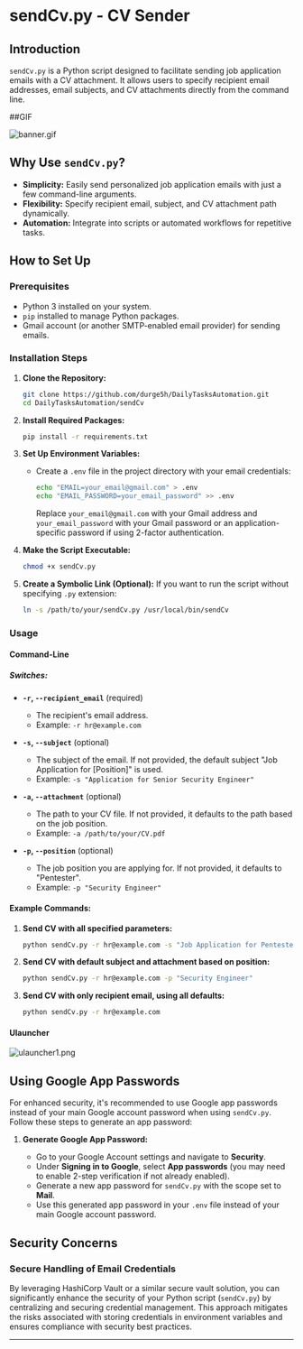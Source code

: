 # sendCv.py - CV Sender

## Introduction

`sendCv.py` is a Python script designed to facilitate sending job application emails with a CV attachment. It allows users to specify recipient email addresses, email subjects, and CV attachments directly from the command line.

##GIF

![banner.gif](./banner.gif)

## Why Use `sendCv.py`?

- **Simplicity:** Easily send personalized job application emails with just a few command-line arguments.
- **Flexibility:** Specify recipient email, subject, and CV attachment path dynamically.
- **Automation:** Integrate into scripts or automated workflows for repetitive tasks.

## How to Set Up

### Prerequisites

- Python 3 installed on your system.
- `pip` installed to manage Python packages.
- Gmail account (or another SMTP-enabled email provider) for sending emails.

### Installation Steps

1. **Clone the Repository:**
   ```sh
   git clone https://github.com/durge5h/DailyTasksAutomation.git
   cd DailyTasksAutomation/sendCv
   ```

2. **Install Required Packages:**
   ```sh
   pip install -r requirements.txt
   ```

3. **Set Up Environment Variables:**

   - Create a `.env` file in the project directory with your email credentials:
     ```sh
     echo "EMAIL=your_email@gmail.com" > .env
     echo "EMAIL_PASSWORD=your_email_password" >> .env
     ```
     Replace `your_email@gmail.com` with your Gmail address and `your_email_password` with your Gmail password or an application-specific password if using 2-factor authentication.

4. **Make the Script Executable:**
   ```sh
   chmod +x sendCv.py
   ```

5. **Create a Symbolic Link (Optional):**
   If you want to run the script without specifying `.py` extension:
   ```sh
   ln -s /path/to/your/sendCv.py /usr/local/bin/sendCv
   ```
   
### Usage

#### Command-Line

##### Switches:

- **`-r`, `--recipient_email`** (required)
  - The recipient's email address.
  - Example: `-r hr@example.com`

- **`-s`, `--subject`** (optional)
  - The subject of the email. If not provided, the default subject "Job Application for [Position]" is used.
  - Example: `-s "Application for Senior Security Engineer"`

- **`-a`, `--attachment`** (optional)
  - The path to your CV file. If not provided, it defaults to the path based on the job position.
  - Example: `-a /path/to/your/CV.pdf`

- **`-p`, `--position`** (optional)
  - The job position you are applying for. If not provided, it defaults to "Pentester".
  - Example: `-p "Security Engineer"`

#### Example Commands:

1. **Send CV with all specified parameters:**
   ```sh
   python sendCv.py -r hr@example.com -s "Job Application for Pentester" -a "/path/to/CV.pdf" -p "Pentester"
   ```

2. **Send CV with default subject and attachment based on position:**
   ```sh
   python sendCv.py -r hr@example.com -p "Security Engineer"
   ```

3. **Send CV with only recipient email, using all defaults:**
   ```sh
   python sendCv.py -r hr@example.com
   ```

#### Ulauncher

![ulauncher1.png](./ulauncher.png)

## Using Google App Passwords

For enhanced security, it's recommended to use Google app passwords instead of your main Google account password when using `sendCv.py`. Follow these steps to generate an app password:

1. **Generate Google App Password:**

   - Go to your Google Account settings and navigate to **Security**.
   - Under **Signing in to Google**, select **App passwords** (you may need to enable 2-step verification if not already enabled).
   - Generate a new app password for `sendCv.py` with the scope set to **Mail**.
   - Use this generated app password in your `.env` file instead of your main Google account password.

## Security Concerns

### Secure Handling of Email Credentials


By leveraging HashiCorp Vault or a similar secure vault solution, you can significantly enhance the security of your Python script (`sendCv.py`) by centralizing and securing credential management. This approach mitigates the risks associated with storing credentials in environment variables and ensures compliance with security best practices.

---

